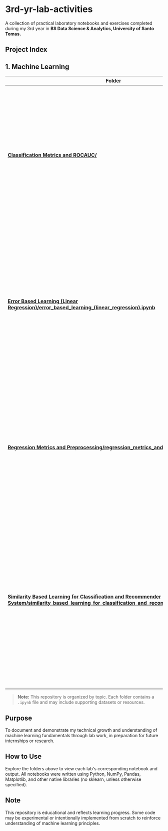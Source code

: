 # 3rd-yr-lab-activities

A collection of practical laboratory notebooks and exercises completed during my 3rd year in **BS Data Science & Analytics, University of Santo Tomas.**

## Project Index

## 1. Machine Learning

| Folder                                                      | Focus                                   | Description                                                                                                                                                                                                                                                                                                        |
|-------------------------------------------------------------|-----------------------------------------|--------------------------------------------------------------------------------------------------------------------------------------------------------------------------------------------------------------------------------------------------------------------------------------------------------------------|
| [**Classification Metrics and ROCAUC/**](./Machine%20Learning/Classification%20Metrics%20and%20ROCAUC)            | Classification Evaluation               | Confusion‐matrix, accuracy, per‐class precision/recall, macro‐averaging (precision, recall, F1), label‐binarization, ROC‐curve computation, AUC via trapezoidal rule, and plotting multiclass ROC‐AUC—built from scratch using NumPy and Matplotlib.                                                                |
| [**Error Based Learning (Linear Regression)/error_based_learning_(linear_regression).ipynb**](./Machine%20Learning/Error%20Based%20Learning%20(Linear%20Regression)/error_based_learning_(linear_regression).ipynb)   | Linear Regression & Error Analysis      | Uses the Wine Quality dataset to load/merge red & white CSVs, split 80/20, compute Sum of Squared Errors (SSE), initialize weights to zero, and train a linear regression model via gradient descent (with SSE‐based stopping criteria). Standardizes features and evaluates final SSE on a held‐out test set. |
| [**Regression Metrics and Preprocessing/regression_metrics_and_preprocessing.ipynb**](./Machine%20Learning/Regression%20Metrics%20and%20Preprocessing/regression_metrics_and_preprocessing.ipynb) | Regression Metrics & Preprocessing      | Defines functions for Mean Squared Error (MSE), Mean Absolute Error (MAE), and R². Includes data standardization (z‐score) and min–max normalization routines, plus a one‐hot encoding utility for categorical labels—hand‐coded without high‐level libraries.                                                  |
| [**Similarity Based Learning for Classification and Recommender System/similarity_based_learning_for_classification_and_recommender_system.ipynb**](./Machine%20Learning/Similarity%20Based%20Learning%20for%20Classification%20and%20Recommender%20System/similarity_based_learning_for_classification_and_recommender_system.ipynb) | k‐Nearest Neighbors & Recommender System | Implements k‐Nearest Neighbors classification (Euclidean, Manhattan, Minkowski, Cosine) on the Mushroom dataset (with mapping of categorical codes), computes class distribution and Proportional Chance Criterion (PCC), evaluates feature correlations, and trains/evaluates KNN. Also builds a simple user‐item recommender on MovieLens. |                                   |

> **Note:** This repository is organized by topic. Each folder contains a `.ipynb` file and may include supporting datasets or resources.

## Purpose
To document and demonstrate my technical growth and understanding of machine learning fundamentals through lab work, in preparation for future internships or research.

## How to Use
Explore the folders above to view each lab's corresponding notebook and output. All notebooks were written using Python, NumPy, Pandas, Matplotlib, and other native libraries (no sklearn, unless otherwise specified).

## Note
This repository is educational and reflects learning progress. Some code may be experimental or intentionally implemented from scratch to reinforce understanding of machine learning principles.
